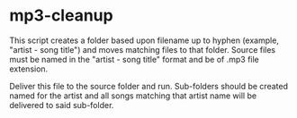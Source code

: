 # mp3-cleanup
This script creates a folder based upon filename up to hyphen (example, "artist - song title") and moves matching files to that folder.  Source files must be named in the "artist - song title" format and be of .mp3 file extension.

Deliver this file to the source folder and run.  Sub-folders should be created named for the artist and all songs matching that artist name will be delivered to said sub-folder.
